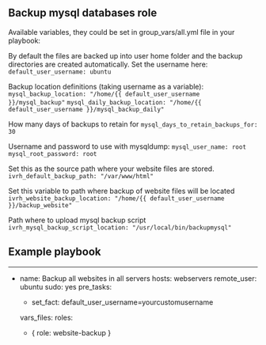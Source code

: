 ## Backup mysql databases role

Available variables, they could be set in group_vars/all.yml file in your
playbook:

By default the files are backed up into user home folder and the backup 
directories are created automatically. Set the username here:
`default_user_username: ubuntu`

Backup location definitions (taking username as a variable):
`mysql_backup_location: "/home/{{ default_user_username }}/mysql_backup"`
`mysql_daily_backup_location: "/home/{{ default_user_username }}/mysql_backup_daily"`

How many days of backups to retain for
`mysql_days_to_retain_backups_for: 30`

Username and password to use with mysqldump:
`mysql_user_name: root`
`mysql_root_password: root`

Set this as the source path where your website files are stored.
`ivrh_default_backup_path: "/var/www/html"`

Set this variable to path where backup of website files will be located
`ivrh_website_backup_location: "/home/{{ default_user_username }}/backup_website"`

Path where to upload mysql backup script
`ivrh_mysql_backup_script_location: "/usr/local/bin/backupmysql"`

## Example playbook
---
- name: Backup all websites in all servers
  hosts: webservers
  remote_user: ubuntu
  sudo: yes
  pre_tasks:
    - set_fact: default_user_username=yourcustomusername

  vars_files:
  roles:
    - { role: website-backup }
